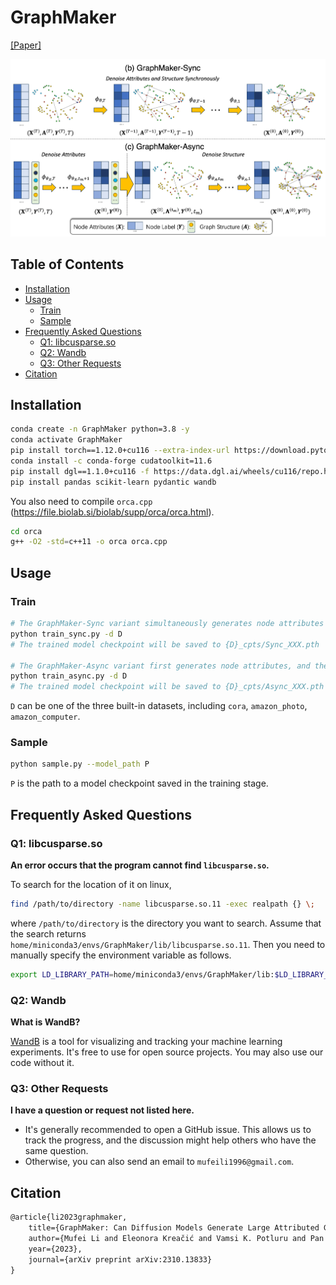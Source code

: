 # GraphMaker

[[Paper]](https://arxiv.org/abs/2310.13833)

![model](model_240125.png)

## Table of Contents

- [Installation](#installation)
- [Usage](#usage)
  * [Train](#train)
  * [Sample](#sample)
- [Frequently Asked Questions](#frequently-asked-questions)
  * [Q1: libcusparse.so](#q1-libcusparseso)
  * [Q2: Wandb](#q2-wandb)
  * [Q3: Other Requests](#q3-other-requests)
- [Citation](#citation)

## Installation

```bash
conda create -n GraphMaker python=3.8 -y
conda activate GraphMaker
pip install torch==1.12.0+cu116 --extra-index-url https://download.pytorch.org/whl/cu116
conda install -c conda-forge cudatoolkit=11.6
pip install dgl==1.1.0+cu116 -f https://data.dgl.ai/wheels/cu116/repo.html
pip install pandas scikit-learn pydantic wandb
```

You also need to compile `orca.cpp` (https://file.biolab.si/biolab/supp/orca/orca.html).

```bash
cd orca
g++ -O2 -std=c++11 -o orca orca.cpp
```

## Usage

### Train

```bash
# The GraphMaker-Sync variant simultaneously generates node attributes and graph structure.
python train_sync.py -d D
# The trained model checkpoint will be saved to {D}_cpts/Sync_XXX.pth

# The GraphMaker-Async variant first generates node attributes, and then generates graph structure.
python train_async.py -d D
# The trained model checkpoint will be saved to {D}_cpts/Async_XXX.pth
```

`D` can be one of the three built-in datasets, including `cora`, `amazon_photo`, `amazon_computer`.

### Sample

```bash
python sample.py --model_path P
```

`P` is the path to a model checkpoint saved in the training stage.

## Frequently Asked Questions

### Q1: libcusparse.so

**An error occurs that the program cannot find `libcusparse.so`.**

To search for the location of it on linux,

```bash
find /path/to/directory -name libcusparse.so.11 -exec realpath {} \;
```

where `/path/to/directory` is the directory you want to search. Assume that the search returns `home/miniconda3/envs/GraphMaker/lib/libcusparse.so.11`. Then you need to manually specify the environment variable as follows.

```bash
export LD_LIBRARY_PATH=home/miniconda3/envs/GraphMaker/lib:$LD_LIBRARY_PATH
```

### Q2: Wandb

**What is WandB?**

[WandB](https://wandb.ai/site) is a tool for visualizing and tracking your machine learning experiments. It's free to use for open source projects. You may also use our code without it.

### Q3: Other Requests

**I have a question or request not listed here.**

- It's generally recommended to open a GitHub issue. This allows us to track the progress, and the discussion might help others who have the same question.
- Otherwise, you can also send an email to `mufeili1996@gmail.com`.

## Citation

```tex
@article{li2023graphmaker,
    title={GraphMaker: Can Diffusion Models Generate Large Attributed Graphs?},
    author={Mufei Li and Eleonora Kreačić and Vamsi K. Potluru and Pan Li},
    year={2023},
    journal={arXiv preprint arXiv:2310.13833}
}
```
